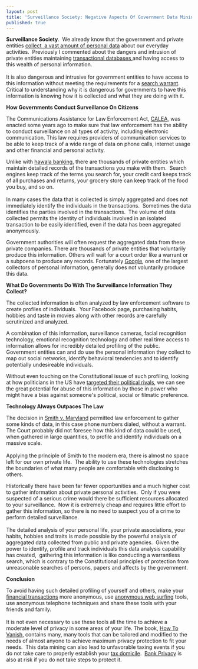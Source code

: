 ```yaml
---
layout: post
title: 'Surveillance Society: Negative Aspects Of Government Data Mining'
published: true
---
```

<p><strong>Surveillance Society</strong>.  We already know that the government and private entities <a title="Data Collection" href="http://en.wikipedia.org/wiki/Surveillance#Surveillance_cameras" target="_blank">collect  a vast amount of personal data</a> about our everyday activities.  Previously I commented about the dangers and intrusion of private entities maintaining <a title="Transactional Databases" href="http://www.howtovanish.com/2009/11/transactional-databases-what-me-worry/" target="_blank">transactional databases </a>and having access to this wealth of personal information. <br /><br /> It is also dangerous and intrusive for government entities to have access to this information without meeting the requirements for a <a title="Fourth Amendment" href="http://caselaw.lp.findlaw.com/data/constitution/amendment04/01.html#1" target="_blank">search warrant</a>.  Critical to understanding why it is dangerous for governments to have this information is knowing how it is collected and what they are doing with it.</p>
<p><strong>How Governments Conduct Surveillance On Citizens<br />
</strong></p>
<p>The Communications Assistance for Law Enforcement Act, <a title="CALEA" href="http://www.fcc.gov/calea/" target="_blank">CALEA</a>, was enacted some years ago to make sure that law enforcement has the ability to conduct surveillance on all types of activity, including electronic communication. This law requires providers of communication services to be able to keep track of a wide range of data on phone calls, internet usage and other financial and personal activity.</p>
<p>Unlike with <a title="hawala banking" href="http://www.howtovanish.com/2009/09/modern-hawala/" target="_blank">hawala banking</a>, there are thousands of private entities which maintain detailed records of the transactions you make with them.  Search engines keep track of the terms you search for, your credit card keeps track of all purchases and returns, your grocery store can keep track of the food you buy, and so on.  <br /><br />In many cases the data that is collected is simply aggregated and does not immediately identify the individuals in the transactions.  Sometimes the data identifies the parties involved in the transactions.  The volume of data collected permits the identity of individuals involved in an isolated transaction to be easily identified, even if the data has been aggregated anonymously.</p>
<p>Government authorities will often request the aggregated data from these private companies. There are thousands of private entities that voluntarily produce this information. Others will wait for a court order like a warrant or a subpoena to produce any records. Fortunately <a title="Google" href="http://www.google.com/" target="_blank">Google</a>, one of the largest collectors of personal information, generally does not voluntarily produce this data.</p>
<p><strong>What Do Governments Do With The Surveillance Information They Collect?</strong></p>
<p>The collected information is often analyzed by law enforcement software to create profiles of individuals.  Your Facebook page, purchasing habits, hobbies and taste in movies along with other records are carefully scrutinized and analyzed.</p>
<p>A combination of this information, surveillance cameras, facial recognition technology, emotional recognition technology and other real time access to information allows for incredibly detailed profiling of the public.  Government entities can and do use the personal information they collect to map out social networks, identify behavioral tendencies and to identify potentially undesireable individuals.</p>
<p>Without even touching on the Constitutional issue of such profiling, looking at how politicians in the US have <a title="Taget Political Rivals" href="http://www.cnn.com/US/9612/07/briefs.pm/nixon.html" target="_blank">targeted their political rivals</a>, we can see the great potential for abuse of this information by those in power who might have a bias against someone's political, social or filmatic preference.</p>
<p><strong>Technology Always Outpaces The Law</strong></p>
<p>The decision in <a title="Smith v. Maryland" href="http://caselaw.lp.findlaw.com/scripts/getcase.pl?court=US&amp;vol=442&amp;invol=735" target="_blank">Smith v. Maryland</a> permitted law enforcement to gather some kinds of data, in this case phone numbers dialed, without a warrant.  The Court probably did not foresee how this kind of data could be used, when gathered in large quantities, to profile and identify individuals on a massive scale.  <br /><br />Applying the principle of Smith to the modern era, there is almost no space left for our own private life.  The ability to use these technologies stretches the boundaries of what many people are comfortable with disclosing to others.</p>
<p>Historically there have been far fewer opportunities and a much higher cost to gather information about private personal activities.  Only if you were suspected of a serious crime would there be sufficient resources allocated to your surveillance.  Now it is extremely cheap and requires little effort to gather this information, so there is no need to suspect you of a crime to perform detailed surveillance.<br /><br /> The detailed analysis of your personal life, your private associations, your habits, hobbies and traits is made possible by the powerful analysis of aggregated data collected from public and private agencies.  Given the power to identify, profile and track individuals this data analysis capability has created,  gathering this information is like conducting a warrantless search, which is contrary to the Constitutional principles of protection from unreasonable searches of persons, papers and affects by the government.</p>
<p><strong>Conclusion</strong></p>
<p>To avoid having such detailed profiling of yourself and others, make your <a title="Use Cash" href="http://www.howtovanish.com/2009/10/the-sweet-sound-of-cash/" target="_blank">financial transactions</a> more anonymous, use <a href="http://www.howtovanish.com/IdentityCloaker">anonymous web surfing</a> tools, use anonymous telephone techniques and share these tools with your friends and family. <br /><br /> It is not even necessary to use these tools all the time to achieve a moderate level of privacy in some areas of your life.  The book, <a href="http://www.howtovanish.com/HTVBook">How To Vanish</a>, contains many, many tools that can be tailored and modified to the needs of almost anyone to achieve maximum privacy protection to fit your needs.  This data mining can also lead to unfavorable taxing events if you do not take care to properly establish your <a href="http://www.howtovanish.com/taxdomicile">tax domicile</a>.  <a href="http://www.howtovanish.com/bankprivacyreport1">Bank Privacy</a> is also at risk if you do not take steps to protect it.</p>
